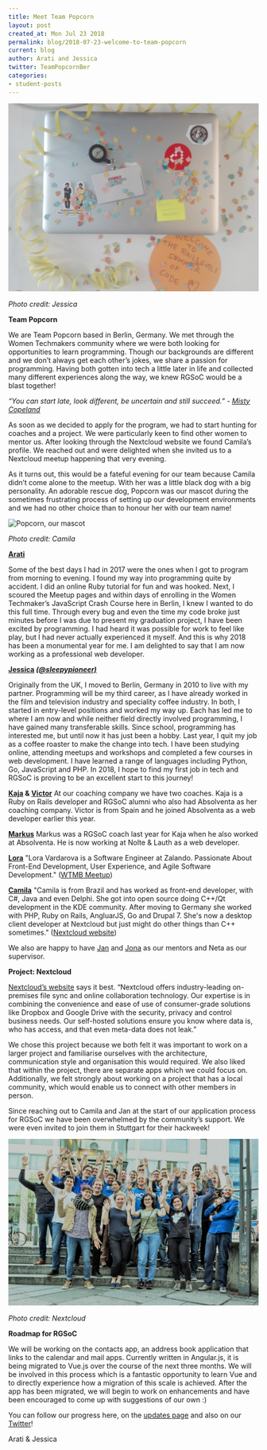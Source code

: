 ```yaml
---
title: Meet Team Popcorn
layout: post
created_at: Mon Jul 23 2018
permalink: blog/2018-07-23-welcome-to-team-popcorn
current: blog
author: Arati and Jessica
twitter: TeamPopcornBer
categories: 
- student-posts
---
```


![The warm welcome we recieved from our coaching company [Absolventa]](/img/blog/2018/rgsoc-2018-07-23-welcome-teampopcorn.jpg)
<div class="image-credits"><em>Photo credit: Jessica</em></div>


**Team Popcorn**

We are Team Popcorn based in Berlin, Germany. We met through the Women Techmakers community where we were both looking for opportunities to learn programming. Though our backgrounds are different and we don’t always get each other’s jokes, we share a passion for programming. Having both gotten into tech a little later in life and collected many different experiences along the way, we knew RGSoC would be a blast together!

*“You can start late, look different, be uncertain and still succeed.”  - [Misty Copeland](https://twitter.com/mistyonpointe)*

As soon as we decided to apply for the program, we had to start hunting for coaches and a project. We were particularly keen to find other women to mentor us. After looking through the Nextcloud website we found Camila’s profile. We reached out and were delighted when she invited us to a Nextcloud meetup happening that very evening.

As it turns out, this would be a fateful evening for our team because Camila didn’t come alone to the meetup. With her was a little black dog with a big personality. An adorable rescue dog, Popcorn was our mascot during the sometimes frustrating process of setting up our development environments and we had no other choice than to honour her with our team name!

![Popcorn, our mascot](/img/blog/2018/rgsoc-2018-07-23-popcorn-mascot-teampopcorn.jpg)
<div class="image-credits"><em>Photo credit: Camila</em></div>

**[Arati]()**

Some of the best days I had in 2017 were the ones when I got to program from morning to evening. I found my way into programming quite by accident. I did an online Ruby tutorial for fun and was hooked. Next, I scoured the Meetup pages and within days of enrolling in the Women Techmaker’s JavaScript Crash Course here in Berlin, I knew I wanted to do this full time. Through every bug and even the time my code broke just minutes before I was due to present my graduation project, I have been excited by programming. I had heard it was possible for work to feel like play, but I had never actually experienced it myself. And this is why 2018 has been a monumental year for me. I am delighted to say that I am now working as a professional web developer. 

**[Jessica]() *[(@sleepypioneer)](https://twitter.com/sleepypioneer)***

Originally from the UK, I moved to Berlin, Germany in 2010 to live with my partner. Programming will be my third career, as I have already worked in the film and television industry and speciality coffee industry. In both, I started in entry-level positions and worked my way up. Each has led me to where I am now and while neither field directly involved programming, I have gained many transferable skills. Since school, programming has interested me, but until now it has just been a hobby. Last year, I quit my job as a coffee roaster to make the change into tech. I have been studying online, attending meetups and workshops and completed a few courses in web development.
I have learned a range of languages including Python, Go, JavaScript and PHP. In 2018, I hope to find my first job in tech and RGSoC is proving to be an excellent start to this journey!

**[Kaja](https://github.com/kajatiger) & [Victor](https://github.com/elalemanyo)**
At our coaching company we have two coaches. Kaja is a Ruby on Rails developer and RGSoC alumni who also had Absolventa as her coaching company. Victor is from Spain and he joined Absolventa as a web developer earlier this year.

**[Markus](https://github.com/axlwaii)**
Markus was a RGSoC coach last year for Kaja when he also worked at Absolventa. He is now working at Nolte & Lauth as a web developer.

**[Lora](https://github.com/lorabv)**
"Lora Vardarova is a Software Engineer at Zalando. Passionate About Front-End Development, User Experience, and Agile Software Development." ([WTMB Meetup](https://www.meetup.com/Women-Techmakers-Berlin/events/246814497/))

**[Camila](https://github.com/camilasan)**
"Camila is from Brazil and has worked as front-end developer, with C#, Java and even Delphi. She got into open source doing C++/Qt development in the KDE community. After moving to Germany she worked with PHP, Ruby on Rails, AngluarJS, Go and Drupal 7. She's now a desktop client developer at Nextcloud but just might do other things than C++ sometimes." ([Nextcloud website](https://nextcloud.com/))

We also are happy to have [Jan](https://github.com/jancborchardt) and [Jona](https://github.com/jonatoni) as our mentors and Neta as our supervisor.


**Project: Nextcloud**

[Nextcloud’s website](https://nextcloud.com/) says it best. “Nextcloud offers industry-leading on-premises file sync and online collaboration technology. Our expertise is in combining the convenience and ease of use of consumer-grade solutions like Dropbox and Google Drive with the security, privacy and control business needs.
Our self-hosted solutions ensure you know where data is, who has access, and that even meta-data does not leak.”

We chose this project because we both felt it was important to work on a larger project and familiarise ourselves with the architecture, communication style and organisation this would required.  We also liked that within the project, there are separate apps which we could focus on. Additionally, we felt strongly about working on a project that has a local community, which would enable us to connect with other members in person.

Since reaching out to Camila and Jan at the start of our application process for RGSoC we have been overwhelmed by the community’s support. We were even invited to join them in Stuttgart for their hackweek!

![Nextcloud Hackweek](/img/blog/2018/rgsoc-2018-07-23-nextcloud-hackweek-teampopcorn.jpeg)
<div class="image-credits"><em>Photo credit: Nextcloud</em></div>


**Roadmap for RGSoC**

We will be working on the contacts app, an address book application that links to the calendar and mail apps. Currently written in Angular.js, it is being migrated to Vue.js over the course of the next three months. We will be involved in this process which is a fantastic opportunity to learn Vue and to directly experience how a migration of this scale is achieved.
After the app has been migrated, we will begin to work on enhancements and have been encouraged to come up with suggestions of our own :)

You can follow our progress here, on the [updates page](https://teams.railsgirlssummerofcode.org/) and also on our [Twitter](https://twitter.com/TeamPopcornBer)!

Arati & Jessica







